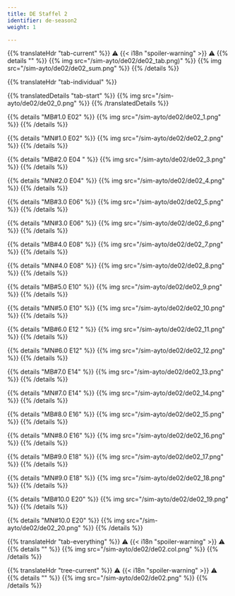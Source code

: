 ```yaml
---
title: DE Staffel 2
identifier: de-season2
weight: 1

---
```


{{% translateHdr "tab-current" %}}
:warning: {{< i18n "spoiler-warning" >}} :warning:
{{% details "" %}}
{{% img src="/sim-ayto/de02/de02_tab.png)" %}}
{{% img src="/sim-ayto/de02/de02_sum.png" %}}
{{% /details %}}

{{% translateHdr "tab-individual" %}}

{{% translatedDetails "tab-start" %}}
{{% img src="/sim-ayto/de02/de02_0.png" %}}
{{% /translatedDetails %}}

{{% details "MB#1.0 E02" %}}
{{% img src="/sim-ayto/de02/de02_1.png" %}}
{{% /details %}}

{{% details "MN#1.0 E02" %}}
{{% img src="/sim-ayto/de02/de02_2.png" %}}
{{% /details %}}

{{% details "MB#2.0 E04 " %}}
{{% img src="/sim-ayto/de02/de02_3.png" %}}
{{% /details %}}

{{% details "MN#2.0 E04" %}}
{{% img src="/sim-ayto/de02/de02_4.png" %}}
{{% /details %}}

{{% details "MB#3.0 E06" %}}
{{% img src="/sim-ayto/de02/de02_5.png" %}}
{{% /details %}}

{{% details "MN#3.0 E06" %}}
{{% img src="/sim-ayto/de02/de02_6.png" %}}
{{% /details %}}

{{% details "MB#4.0 E08" %}}
{{% img src="/sim-ayto/de02/de02_7.png" %}}
{{% /details %}}

{{% details "MN#4.0 E08" %}}
{{% img src="/sim-ayto/de02/de02_8.png" %}}
{{% /details %}}

{{% details "MB#5.0 E10" %}}
{{% img src="/sim-ayto/de02/de02_9.png" %}}
{{% /details %}}

{{% details "MN#5.0 E10" %}}
{{% img src="/sim-ayto/de02/de02_10.png" %}}
{{% /details %}}

{{% details "MB#6.0 E12 " %}}
{{% img src="/sim-ayto/de02/de02_11.png" %}}
{{% /details %}}

{{% details "MN#6.0 E12" %}}
{{% img src="/sim-ayto/de02/de02_12.png" %}}
{{% /details %}}

{{% details "MB#7.0 E14" %}}
{{% img src="/sim-ayto/de02/de02_13.png" %}}
{{% /details %}}

{{% details "MN#7.0 E14" %}}
{{% img src="/sim-ayto/de02/de02_14.png" %}}
{{% /details %}}

{{% details "MB#8.0 E16" %}}
{{% img src="/sim-ayto/de02/de02_15.png" %}}
{{% /details %}}

{{% details "MN#8.0 E16" %}}
{{% img src="/sim-ayto/de02/de02_16.png" %}}
{{% /details %}}

{{% details "MB#9.0 E18" %}}
{{% img src="/sim-ayto/de02/de02_17.png" %}}
{{% /details %}}

{{% details "MN#9.0 E18" %}}
{{% img src="/sim-ayto/de02/de02_18.png" %}}
{{% /details %}}

{{% details "MB#10.0 E20" %}}
{{% img src="/sim-ayto/de02/de02_19.png" %}}
{{% /details %}}

{{% details "MN#10.0 E20" %}}
{{% img src="/sim-ayto/de02/de02_20.png" %}}
{{% /details %}}

{{% translateHdr "tab-everything" %}}
:warning: {{< i18n "spoiler-warning" >}} :warning:
{{% details "" %}}
{{% img src="/sim-ayto/de02/de02.col.png" %}}
{{% /details %}}

{{% translateHdr "tree-current" %}}
:warning: {{< i18n "spoiler-warning" >}} :warning:
{{% details "" %}}
{{% img src="/sim-ayto/de02/de02.png" %}}
{{% /details %}}
